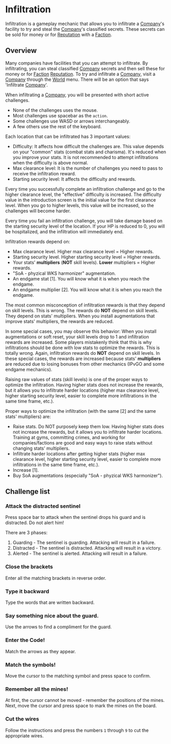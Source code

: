 # Infiltration

Infiltration is a gameplay mechanic that allows you to infiltrate a [Company](companies.md)'s facility to try and steal the [Company](companies.md)'s classified secrets.
These secrets can be sold for money or for [Reputation](reputation.md) with a [Faction](factions.md).

## Overview

Many companies have facilities that you can attempt to infiltrate.
By infiltrating, you can steal classified [Company](companies.md) secrets and then sell these for money or for [Faction](factions.md) [Reputation](reputation.md).
To try and infiltrate a [Company](companies.md), visit a [Company](companies.md) through the [World](world.md) menu.
There will be an option that says 'Infiltrate [Company](companies.md)'.

When infiltrating a [Company](companies.md), you will be presented with short active challenges.

- None of the challenges uses the mouse.
- Most challenges use spacebar as the `action`.
- Some challenges use WASD or arrows interchangeably.
- A few others use the rest of the keyboard.

Each location that can be infiltrated has 3 important values:

- Difficulty: It affects how difficult the challenges are. This value depends on your "common" stats (combat stats and charisma). It's reduced when you improve your stats. It is not recommended to attempt infiltrations when the difficulty is above normal.
- Max clearance level: It is the number of challenges you need to pass to receive the infiltration reward.
- Starting security level: It affects the difficulty and rewards.

Every time you successfully complete an infiltration challenge and go to the higher clearance level, the "effective" difficulty is increased. The difficulty value in the introduction screen is the initial value for the first clearance level. When you go to higher levels, this value will be increased, so the challenges will become harder.

Every time you fail an infiltration challenge, you will take damage based on the starting security level of the location.
If your HP is reduced to 0, you will be hospitalized, and the infiltration will immediately end.

Infiltration rewards depend on:

- Max clearance level. Higher max clearance level = Higher rewards.
- Starting security level. Higher starting security level = Higher rewards.
- Your stats' **multipliers** (**NOT** skill levels). **Lower** multipliers = Higher rewards.
- "SoA - phyzical WKS harmonizer" augmentation.
- An endgame stat [1]. You will know what it is when you reach the endgame.
- An endgame multiplier [2]. You will know what it is when you reach the endgame.

The most common misconception of infiltration rewards is that they depend on skill levels. This is wrong. The rewards do **NOT** depend on skill levels. They depend on stats' multipliers. When you install augmentations that improve stats' multipliers, the rewards are reduced.

In some special cases, you may observe this behavior: When you install augmentations or soft reset, your skill levels drop to 1 and infiltration rewards are increased. Some players mistakenly think that this is why infiltrations should be done with low stats to optimize the rewards. This is totally wrong. Again, infiltration rewards do **NOT** depend on skill levels. In these special cases, the rewards are increased because stats' **multipliers** are reduced due to losing bonuses from other mechanics (IPvGO and some endgame mechanics).

Raising raw values of stats (skill levels) is one of the proper ways to optimize the infiltration. Having higher stats does not increase the rewards, but it allows you to infiltrate harder locations (higher max clearance level, higher starting security level, easier to complete more infiltrations in the same time frame, etc.).

Proper ways to optimize the infiltration (with the same [2] and the same stats' multipliers) are:

- Raise stats. Do NOT purposely keep them low. Having higher stats does not increase the rewards, but it allows you to infiltrate harder locations. Training at gyms, committing crimes, and working for companies/factions are good and easy ways to raise stats without changing stats' multipliers.
- Infiltrate harder locations after getting higher stats (higher max clearance level, higher starting security level, easier to complete more infiltrations in the same time frame, etc.).
- Increase [1].
- Buy SoA augmentations (especially "SoA - phyzical WKS harmonizer").

## Challenge list

### Attack the distracted sentinel

Press space bar to attack when the sentinel drops his guard and is distracted. Do not alert him!

There are 3 phases:

1. Guarding - The sentinel is guarding. Attacking will result in a failure.
2. Distracted - The sentinel is distracted. Attacking will result in a victory.
3. Alerted - The sentinel is alerted. Attacking will result in a failure.

### Close the brackets

Enter all the matching brackets in reverse order.

### Type it backward

Type the words that are written backward.

### Say something nice about the guard.

Use the arrows to find a compliment for the guard.

### Enter the Code!

Match the arrows as they appear.

### Match the symbols!

Move the cursor to the matching symbol and press space to confirm.

### Remember all the mines!

At first, the cursor cannot be moved - remember the positions of the mines.  
Next, move the cursor and press space to mark the mines on the board.

### Cut the wires

Follow the instructions and press the numbers `1` through `9` to cut the appropriate
wires.
